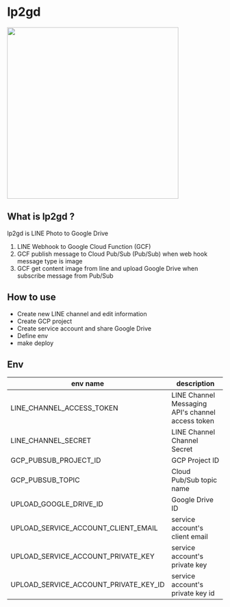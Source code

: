 # lp2gd

<img src="https://user-images.githubusercontent.com/536667/75862456-55e2c980-5e42-11ea-9da8-23f2f2894882.png" width="400px">

## What is lp2gd ?

lp2gd is LINE Photo to Google Drive

1. LINE Webhook to Google Cloud Function (GCF)
1. GCF publish message to Cloud Pub/Sub (Pub/Sub) when web hook message type is image
1. GCF get content image from line and upload Google Drive when subscribe message from Pub/Sub

## How to use

- Create new LINE channel and edit information
- Create GCP project
- Create service account and share Google Drive
- Define env
- make deploy

## Env

| env name                              | description                                       |
| ------------------------------------- | ------------------------------------------------- |
| LINE_CHANNEL_ACCESS_TOKEN             | LINE Channel Messaging API's channel access token |
| LINE_CHANNEL_SECRET                   | LINE Channel Channel Secret                       |
| GCP_PUBSUB_PROJECT_ID                 | GCP Project ID                                    |
| GCP_PUBSUB_TOPIC                      | Cloud Pub/Sub topic name                          |
| UPLOAD_GOOGLE_DRIVE_ID                | Google Drive ID                                   |
| UPLOAD_SERVICE_ACCOUNT_CLIENT_EMAIL   | service account's client email                    |
| UPLOAD_SERVICE_ACCOUNT_PRIVATE_KEY    | service account's private key                     |
| UPLOAD_SERVICE_ACCOUNT_PRIVATE_KEY_ID | service account's private key id                  |
